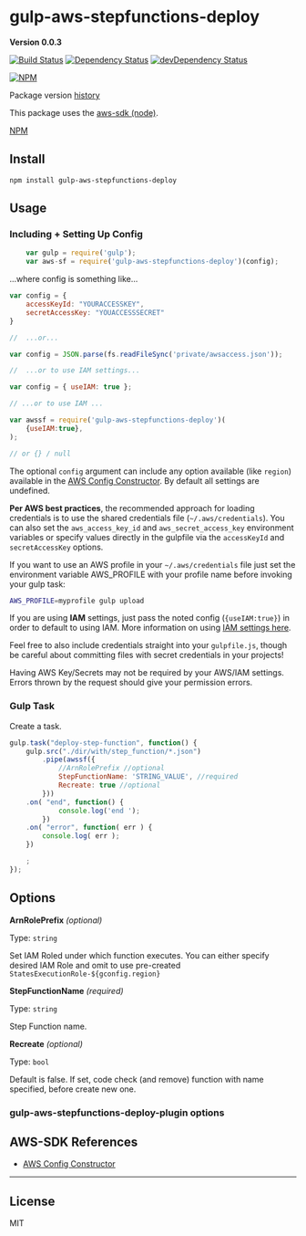 # gulp-aws-stepfunctions-deploy
__Version 0.0.3__


[![Build Status](https://travis-ci.org/dwyl/aws-sdk-mock.svg?branch=master)](https://github.com/YurgenUA/gulp-aws-stepfunctions-deploy)
[![Dependency Status](https://david-dm.org/dwyl/aws-sdk-mock.svg)](https://github.com/YurgenUA/gulp-aws-stepfunctions-deploy)
[![devDependency Status](https://david-dm.org/dwyl/aws-sdk-mock/dev-status.svg)](https://github.com/YurgenUA/gulp-aws-stepfunctions-deploy#info=devDependencies)

[![NPM](https://nodei.co/npm-dl/aws-sdk-mock.png?months=3)](https://github.com/YurgenUA/gulp-aws-stepfunctions-deploy/)


Package version [history](https://github.com/YurgenUA/gulp-aws-stepfunctions-deploy/blob/master/doku/HISTORY.md)

This package uses the [aws-sdk (node)](http://aws.amazon.com/sdk-for-node-js/).

[NPM](https://www.npmjs.com/package/gulp-aws-stepfunctions-deploy)

## Install

    npm install gulp-aws-stepfunctions-deploy

## Usage

### Including + Setting Up Config

```js
    var gulp = require('gulp');
    var aws-sf = require('gulp-aws-stepfunctions-deploy')(config);
```

...where config is something like...

```js
var config = {
    accessKeyId: "YOURACCESSKEY",
    secretAccessKey: "YOUACCESSSECRET"
}

//  ...or...

var config = JSON.parse(fs.readFileSync('private/awsaccess.json'));

//  ...or to use IAM settings...

var config = { useIAM: true };

// ...or to use IAM ...

var awssf = require('gulp-aws-stepfunctions-deploy')(
    {useIAM:true},
);

// or {} / null

```

The optional `config` argument can include any option available (like `region`) available in the [AWS Config Constructor](http://docs.aws.amazon.com/AWSJavaScriptSDK/latest/AWS/Config.html#constructor-property). By default all settings are undefined. 

**Per AWS best practices**, the recommended approach for loading credentials is to use the shared credentials file (`~/.aws/credentials`). You can also set the `aws_access_key_id` and `aws_secret_access_key` environment variables or specify values directly in the gulpfile via the `accessKeyId` and `secretAccessKey` options.  

If you want to use an AWS profile in your `~/.aws/credentials` file just set
the environment variable AWS_PROFILE with your profile name before invoking
your gulp task:

```sh
AWS_PROFILE=myprofile gulp upload
```

If you are using **IAM** settings, just pass the noted config (`{useIAM:true}`) in order to default to using IAM.  More information on using [IAM settings here](https://aws.amazon.com/documentation/iam/). 

Feel free to also include credentials straight into your `gulpfile.js`, though be careful about committing files with secret credentials in your projects!

Having AWS Key/Secrets may not be required by your AWS/IAM settings.  Errors thrown by the request should give your permission errors.


### Gulp Task

Create a task.

```js
gulp.task("deploy-step-function", function() {
    gulp.src("./dir/with/step_function/*.json")
        .pipe(awssf({
            //ArnRolePrefix //optional
            StepFunctionName: 'STRING_VALUE', //required 
            Recreate: true //optional
        }))
    .on( "end", function() { 
            console.log('end ');
        })
    .on( "error", function( err ) {
        console.log( err );
    })

    ;
});
```


## Options

**ArnRolePrefix** *(optional)*

Type: `string`

Set IAM Roled under which function executes. You can either specify desired IAM Role and omit to use pre-created `StatesExecutionRole-${gconfig.region}`


**StepFunctionName** *(required)*

Type: `string`

Step Function name.

**Recreate** *(optional)*

Type: `bool`

Default is false. If set, code check (and remove) function with name specified, before create new one.

### gulp-aws-stepfunctions-deploy-plugin options

## AWS-SDK References

* [AWS Config Constructor](http://docs.aws.amazon.com/AWSJavaScriptSDK/latest/AWS/Config.html#constructor-property)

----------------------------------------------------

## License

MIT